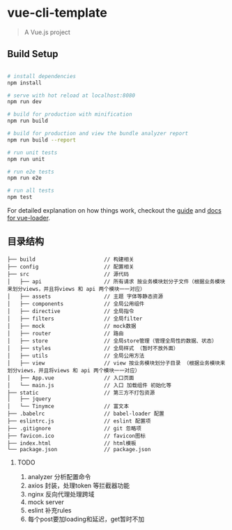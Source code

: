 # vue-cli-template

> A Vue.js project

## Build Setup

``` bash

# install dependencies
npm install

# serve with hot reload at localhost:8080
npm run dev

# build for production with minification
npm run build

# build for production and view the bundle analyzer report
npm run build --report

# run unit tests
npm run unit

# run e2e tests
npm run e2e

# run all tests
npm test
```

For detailed explanation on how things work, checkout the [guide](http://vuejs-templates.github.io/webpack/) and [docs for vue-loader](http://vuejs.github.io/vue-loader).

## 目录结构

```
├── build                      // 构建相关
├── config                     // 配置相关
├── src                        // 源代码
│   ├── api                    // 所有请求 按业务模块划分子文件（根据业务模块来划分views，并且将views 和 api 两个模块一一对应）
│   ├── assets                 // 主题 字体等静态资源
│   ├── components             // 全局公用组件
│   ├── directive              // 全局指令
│   ├── filters                // 全局filter
│   ├── mock                   // mock数据
│   ├── router                 // 路由
│   ├── store                  // 全局store管理（管理全局性的数据、状态）
│   ├── styles                 // 全局样式 （暂时不放外面）
│   ├── utils                  // 全局公用方法
│   ├── view                   // view 按业务模块划分子目录 （根据业务模块来划分views，并且将views 和 api 两个模块一一对应）
│   ├── App.vue                // 入口页面
│   └── main.js                // 入口 加载组件 初始化等
├── static                     // 第三方不打包资源
│   ├── jquery
│   └── Tinymce                // 富文本
├── .babelrc                   // babel-loader 配置
├── eslintrc.js                // eslint 配置项
├── .gitignore                 // git 忽略项
├── favicon.ico                // favicon图标
├── index.html                 // html模板
└── package.json               // package.json
```


1. TODO

   1. analyzer 分析配置命令
   2. axios 封装，处理token 等拦截器功能
   3. nginx 反向代理处理跨域
   4. mock server
   5. eslint 补充rules
   6. 每个post要加loading和延迟，get暂时不加
